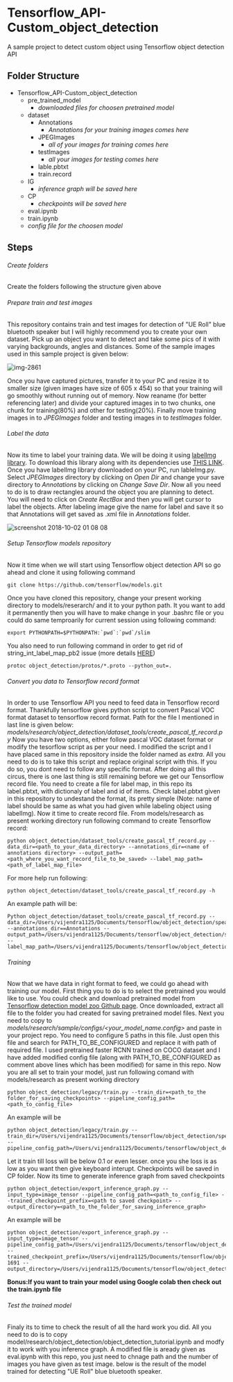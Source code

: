 # Tensorflow_API-Custom_object_detection
A sample project to detect custom object using Tensorflow object detection API


## Folder Structure
- Tensorflow_API-Custom_object_detection
  - pre_trained_model
    - *downloaded files for choosen pretrained model*
  - dataset
    - Annotations
      - *Annotations for your training images comes here*
    - JPEGImages
      - *all of your images for training comes here*
    - testImages
      - *all your images for testing comes here*
    - lable.pbtxt
    - train.record
   - IG
     - *inference graph will be saved here*
   - CP
     - *checkpoints will be saved here*
   - eval.ipynb
   - train.ipynb
   - *config file for the choosen model*


## Steps

###### Create folders
Create the folders following the structure given above

###### Prepare train and test images
This repository contains train and test images for detection of "UE Roll" blue bluetooth speaker but I will highly recommend you to create your own dataset. Pick up an object you want to detect and take some pics of it with varying backgrounds, angles and distances.  Some of the sample images used in this sample project is given below:

![img-2861](https://user-images.githubusercontent.com/5885636/46312084-b2084500-c5e1-11e8-909d-b9946b63343e.jpg)

Once you have captured pictures, transfer it to your PC and resize it to smaller size (given images have size of 605 x 454) so that your training will go smoothly without running out of memory. Now reaname (for better referencing later) and divide your captured images in to two chunks, one chunk for training(80%) and other for testing(20%). Finally move training images in to *JPEGImages* folder and testing images in to *testImages* folder.

###### Label the data
Now its time to label your training data. We will be doing it using [labelImg library](https://pypi.org/project/labelImg/). To download this library along with its dependencies use [THIS LINK](https://github.com/tzutalin/labelImg). 
Once you have labelImg library downloaded on your PC, run lableImg.py. Select *JPEGImages* directory by clicking on *Open Dir* and change your save directory to *Annotations* by clicking on *Change Save Dir*. Now all you need to do is to draw rectangles around the object you are planning to detect. You will need to click on *Create RectBox* and then you will get cursor to label the objects. After labeling image give the name for label and save it so that Annotations will get saved as .xml file in *Annotations* folder. 

![screenshot 2018-10-02 01 08 08](https://user-images.githubusercontent.com/5885636/46311801-eb8c8080-c5e0-11e8-8444-aa45e39b1414.png)

###### Setup Tensorflow models repository 
Now it time when we will start using Tensorflow object detection API so go ahead and clone it using following command
```
git clone https://github.com/tensorflow/models.git
```
Once you have cloned this repository, change your present working directory to models/reserarch/ and it to your python path. It you want to add it permanently then you will have to make change in your .bashrc file or you could do same temproarily for current session using following command:
```
export PYTHONPATH=$PYTHONPATH:`pwd`:`pwd`/slim
```
You also need to run following  command in order to get rid of string_int_label_map_pb2 issue (more details [HERE](https://github.com/tensorflow/models/issues/1595))
```
protoc object_detection/protos/*.proto --python_out=.
```

###### Convert you data to Tensorflow record format
In order to use Tensorflow API you need to feed data in Tensorflow record format. Thankfully tensorflow gives python script to convert Pascal VOC format dataset to tensorflow record format. Path for the file I mentioned in last line is given below:
*models/research/object_detection/dataset_tools/create_pascal_tf_record.py*
Now you have two options, either follow pascal VOC dataset format or modify the tesorflow script as per your need. I modified the script and I have placed same in this repository inside the folder named as *extra*. All you need to do is to take this script and replace original script with this. If you do so, you dont need to follow any specific format. 
After doing all this circus, there is one last thing is still remaining before we get our Tensorflow record file. You need to create  a file for label map, in this repo its label.pbtxt, with dictionaly of label and id of items. Check label.pbtxt given in this repository to undestand the format, its pretty simple (Note: name of label should be same as what you had given while labeling object using labelImg). Now it time to create record file. From models/research as present working directory run following command to create Tensorflow record:
```
python object_detection/dataset_tools/create_pascal_tf_record.py --data_dir=<path_to_your_data_directory> --annotations_dir=<name of annotations directory> --output_path=<path_where_you_want_record_file_to_be_saved> --label_map_path=<path_of_label_map_file>
```
For more help run following:
```
python object_detection/dataset_tools/create_pascal_tf_record.py -h
```
An example path will be:
```
Python object_detection/dataset_tools/create_pascal_tf_record.py --data_dir=/Users/vijendra1125/Documents/tensorflow/object_detection/speaker_detection/dataset --annotations_dir==Annotations --output_path=/Users/vijendra1125/Documents/tensorflow/object_detection/speaker_detection/dataset/train.record --label_map_path=/Users/vijendra1125/Documents/tensorflow/object_detection/speaker_detection/dataset/label.pbtxt
```

###### Training
Now that we have data in right format to feed, we could go ahead with training our model. First thing you to do is to select the pretrained you would like to use. You could check and download pretrained model from [Tensorflow detection model zoo Github page](https://github.com/tensorflow/models/blob/master/research/object_detection/g3doc/detection_model_zoo.md). Once downloaded, extract all file to the folder you had created for saving pretrained model files. Next you need to copy to *models/research/sample/configs/<your_model_name.config>* and paste in your project repo. You need to configure 5 paths in this file. Just open this file and search for PATH_TO_BE_CONFIGURED and replace it with path of required file. I used pretrained faster RCNN trained on COCO dataset and I have added modified config file (along with PATH_TO_BE_CONFIGURED as comment above lines which has been modified) for same in this repo. Now you are all set to train your model, just run following comand with models/research as present working directory
```
python object_detection/legacy/train.py --train_dir=<path_to_the folder_for_saving_checkpoints> --pipeline_config_path=<path_to_config_file>
```
An example will be
```
python object_detection/legacy/train.py --train_dir=/Users/vijendra1125/Documents/tensorflow/object_detection/speaker_detection/CP --pipeline_config_path=/Users/vijendra1125/Documents/tensorflow/object_detection/speaker_detection/faster_rcnn_resnet101_coco.config
```
Let it train till loss will be below 0.1 or even lesser. once you she loss is as low as you want then give keyboard interupt. Checkpoints will be saved in CP folder. Now its time to generate inference graph from saved checkpoints
```
python object_detection/export_inference_graph.py --input_type=image_tensor --pipeline_config_path=<path_to_config_file> --trained_checkpoint_prefix=<path to saved checkpoint> --output_directory=<path_to_the_folder_for_saving_inference_graph>
```
An example will be
```
python object_detection/export_inference_graph.py --input_type=image_tensor --pipeline_config_path=/Users/vijendra1125/Documents/tensorflow/object_detection/speaker_detection/faster_rcnn_resnet101_coco.config --trained_checkpoint_prefix=/Users/vijendra1125/Documents/tensorflow/object_detection/speaker_detection/train/model.ckpt-1691 --output_directory=/Users/vijendra1125/Documents/tensorflow/object_detection/speaker_detection/IG
```
**Bonus:If you want to train your model using Google colab then check out the train.ipynb file**

###### Test the trained model
Finaly its to time to check the result of all the hard work you did. All you need to do is to copy model/research/object_detection/object_detection_tutorial.ipynb and modfy it to work with you inference graph. A modified file is aready given as eval.ipynb with this repo, you just need to chnage path and the number of images you have given as test image. below is the result of the model trained for detecting "UE Roll" blue bluetooth speaker.





